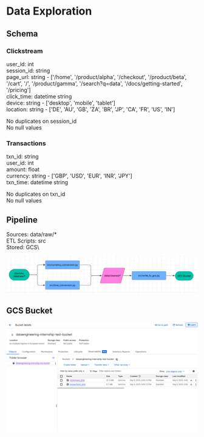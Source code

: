 # Data Exploration

## Schema

### Clickstream

user_id: int\
session_id: string\
page_url: string - ['/home', '/product/alpha', '/checkout', '/product/beta', '/cart',
       				'/', '/product/gamma', '/search?q=data', '/docs/getting-started',
       				'/pricing']\
click_time: datetime string\
device: string - ['desktop', 'mobile', 'tablet']\
location: string - ['DE', 'AU', 'GB', 'ZA', 'BR', 'JP', 'CA', 'FR', 'US', 'IN']

No duplicates on session_id\
No null values

### Transactions

txn_id: string\
user_id: int\
amount: float\
currency: string - ['GBP', 'USD', 'EUR', 'INR', 'JPY']\
txn_time: datetime string

No duplicates on txn_id\
No null values

## Pipeline 

Sources: data/raw/*\
ETL Scripts: src\
Stored: GCS\

![alt text](media/pipeline-diagram.png "Pipeline Diagram")

## GCS Bucket

![alt text](media/gcs-bucket-screenshot.png "GCS Bucket screenshot")